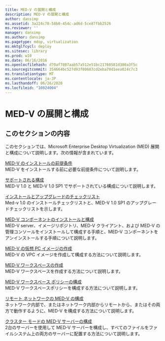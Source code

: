 ```yaml
---
title: MED-V の展開と構成
description: MED-V の展開と構成
author: dansimp
ms.assetid: 3a224c78-58b0-454c-ad6d-5ce87fbb2526
ms.reviewer: ''
manager: dansimp
ms.author: dansimp
ms.pagetype: mdop, virtualization
ms.mktglfcycl: deploy
ms.sitesec: library
ms.prod: w10
ms.date: 06/16/2016
ms.openlocfilehash: d70af7807aab57a512e51bc21760581d380a3f5c
ms.sourcegitcommit: 354664bc527d93f80687cd2eba70d1eea024c7c3
ms.translationtype: MT
ms.contentlocale: ja-JP
ms.lasthandoff: 06/26/2020
ms.locfileid: "10824004"
---
```

# MED-V の展開と構成


## このセクションの内容


このセクションでは、Microsoft Enterprise Desktop Virtualization (MED) 展開と構成について説明します。次の情報が含まれています。

<a href="" id="med-v-installation-prerequisites"></a>[MED-V のインストールの前提条件](med-v-installation-prerequisites.md)  
MED-V をインストールする前に必要な前提条件について説明します。

<a href="" id="supported-configurations"></a>[サポートされる構成](supported-configurationsmedv-orientation.md)  
MED-V 1.0 と MED-V 1.0 SP1 でサポートされている構成について説明します。

<a href="" id="installation-and-upgrade-checklists"></a>[インストールとアップグレードのチェックリスト](installation-and-upgrade-checklists.md)  
Med-v 1.0 のインストールチェックリストと、MED-V 1.0 SP1 のアップグレードチェックリストを示します。

<a href="" id="installing-and-configuring-med-v-components"></a>[MED-V コンポーネントのインストールと構成](installing-and-configuring-med-v-components.md)  
MED-V server、イメージリポジトリ、MED-V クライアント、および MED-V の管理コンソールをインストールして構成する手順と、MED-V コンポーネントをアンインストールする手順について説明します。

<a href="" id="creating-a-virtual-pc-image-for-med-v"></a>[MED-V の仮想 PC イメージの作成](creating-a-virtual-pc-image-for-med-v.md)  
MED-V の VPC イメージを作成して構成する方法について説明します。

<a href="" id="creating-a-med-v-workspace"></a>[MED-V ワークスペースの作成](creating-a-med-v-workspacemedv-10-sp1.md)  
MED-V ワークスペースを作成する方法について説明します。

<a href="" id="configuring-med-v-workspace-policies"></a>[MED-V ワークスペース ポリシーの構成](configuring-med-v-workspace-policies.md)  
MED-V ワークスペースポリシーを構成する方法について説明します。

<a href="" id="configuring-med-v-for-remote-networks"></a>[リモート ネットワークの MED-V の構成](configuring-med-v-for-remote-networks.md)  
ネットワーク内部で、またはネットワーク内部からリモートから、またはその両方で動作するように、MED-V を構成する方法について説明します。

<a href="" id="configuring-med-v-server-for-cluster-mode"></a>[クラスター モードの MED-V サーバーの構成](configuring-med-v-server-for-cluster-mode.md)  
2台のサーバーを使用して MED-V サーバーを構成し、すべてのファイルをファイルシステム上の両方のサーバーに配置する方法について説明します。

 

 





